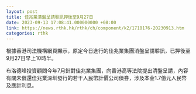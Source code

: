 ```yaml
---
layout: post
title: 佳兆業清盤呈請聆訊押後至9月27日
date: 2023-09-13 17:08:41.000000000 +08:00
link: https://news.rthk.hk/rthk/ch/component/k2/1718176-20230913.htm
categories: rthk
---
```


根據香港司法機構網頁顯示，原定今日進行的佳兆業集團消盤呈請聆訊，已押後至9月27日早上10時半。

布洛德峰投資顧問今年7月針對佳兆業集團，向香港高等法院提出清盤呈請，內容有關未償還佳兆業深圳發行的若干人民幣計價公司債券，涉及本金1.7億元人民幣及應計利息。
